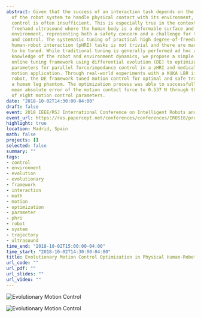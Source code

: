 ```yaml
---
abstract: Given that the success of an interaction task depends on the capability
  of the robot system to handle physical contact with its environment, pure motion
  control is often insufficient. This is especially true in the context of medical
  freehand ultrasound where the human body is a deformable surface and an unstructured
  environment, representing both a safety concern and a challenge for trajectory planning
  and control. The systematic tuning of practical high degree-of-freedom physical
  human-robot interaction (pHRI) tasks is not trivial and there are many parameters
  to be tuned. While traditional tuning is generally performed ad hoc and requires
  knowledge of the robot and environment dynamics, we propose a simple and effective
  online tuning framework using differential evolution (DE) to optimize the motion
  parameters for parallel force/impedance control in a pHRI and medical ultrasound
  motion application. Through real-world experiments with a KUKA LBR iiwa 7 R800 collaborative
  robot, the DE framework tuned motion control for optimal and safe trajectories along
  a human leg phantom. The optimization process was able to successfully reduce the
  mean absolute error of the motion contact force to 0.537 N through the evolution
  of eight motion control parameters.
date: "2018-10-02T14:30:00-04:00"
draft: false
event: 2018 IEEE/RSJ International Conference on Intelligent Robots and Systems (IROS)
event_url: https://ras.papercept.net/conferences/conferences/IROS18/program/IROS18_ContentListWeb_2.html
highlight: true
location: Madrid, Spain
math: false
projects: []
selected: false
summary: ""
tags:
- control
- environment
- evolution
- evolutionary
- framework
- interaction
- math
- motion
- optimization
- parameter
- phri
- robot
- system
- trajectory
- ultrasound
time_end: "2018-10-02T15:00:00-04:00"
time_start: "2018-10-02T14:30:00-04:00"
title: Evolutionary Motion Control Optimization in Physical Human-Robot Interaction
url_code: ""
url_pdf: ""
url_slides: ""
url_video: ""
---
```


![Evolutionary Motion Control](kuka-evo_1.gif)

![Evolutionary Motion Control](kuka-evo_4.gif)
